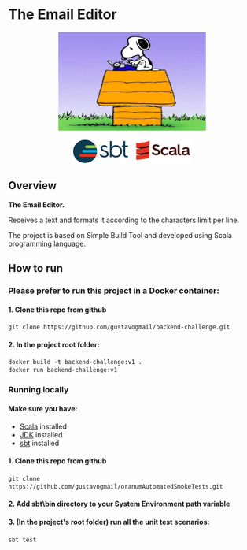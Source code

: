 # The Email Editor

<p align="center">
  <img src="./images/logo.png" height="200" width="300" />
</p>

<div align="center">
    <img src="./images/sbt-logo.png" height="50" width="120" />
    <img src="./images/scala-logo.png" height="50" width="120" />
</div>

## Overview

<strong>The Email Editor.</strong>

Receives a text and formats it according to the characters limit per line.

The project is based on Simple Build Tool and developed using Scala programming language.

## How to run
### Please prefer to run this project in a Docker container:
#### 1. Clone this repo from github
    git clone https://github.com/gustavogmail/backend-challenge.git
#### 2. In the project root folder:
    docker build -t backend-challenge:v1 .
    docker run backend-challenge:v1

### Running locally
#### Make sure you have: 
<ul>
    <li><a href="https://docs.scala-lang.org/getting-started/index.html">Scala</a> installed</li>
    <li><a href="https://www.oracle.com/java/technologies/downloads/#jdk18-windows">JDK</a> installed</li>
    <li><a href="https://www.scala-sbt.org/download.html">sbt</a> installed</li>
</ul>

#### 1. Clone this repo from github
    git clone https://github.com/gustavogmail/oranumAutomatedSmokeTests.git
#### 2. Add sbt\bin directory to your System Environment path variable

#### 3. (In the project's root folder) run all the unit test scenarios:
    sbt test
